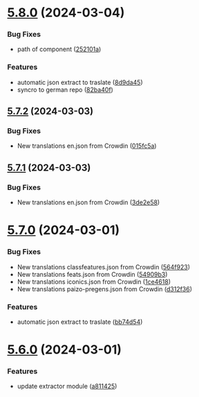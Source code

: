 # [5.8.0](https://github.com/allnnde/pf2e-esp-translation/compare/v5.7.2...v5.8.0) (2024-03-04)


### Bug Fixes

* path of component ([252101a](https://github.com/allnnde/pf2e-esp-translation/commit/252101af91f7c87791ac75b697a185a00e0d2f88))


### Features

* automatic json extract to traslate ([8d9da45](https://github.com/allnnde/pf2e-esp-translation/commit/8d9da4593e4895046cdb8c8613b96371f97e9f01))
* syncro to german repo ([82ba40f](https://github.com/allnnde/pf2e-esp-translation/commit/82ba40f9cd2e4f9b722d2aedd942a4e5cd61ac05))



## [5.7.2](https://github.com/allnnde/pf2e-esp-translation/compare/v5.7.1...v5.7.2) (2024-03-03)


### Bug Fixes

* New translations en.json from Crowdin ([015fc5a](https://github.com/allnnde/pf2e-esp-translation/commit/015fc5a908888d2d9caeff52273d3a5a53689b95))



## [5.7.1](https://github.com/allnnde/pf2e-esp-translation/compare/v5.7.0...v5.7.1) (2024-03-03)


### Bug Fixes

* New translations en.json from Crowdin ([3de2e58](https://github.com/allnnde/pf2e-esp-translation/commit/3de2e58775d61c7304b672ed03f90f6d1459bbce))



# [5.7.0](https://github.com/allnnde/pf2e-esp-translation/compare/v5.6.0...v5.7.0) (2024-03-01)


### Bug Fixes

* New translations classfeatures.json from Crowdin ([564f923](https://github.com/allnnde/pf2e-esp-translation/commit/564f92397b4049b8ff000f3d9ce6587c73753238))
* New translations feats.json from Crowdin ([54909b3](https://github.com/allnnde/pf2e-esp-translation/commit/54909b351bc0ad41b1ee8894cd823d93cf7ed20e))
* New translations iconics.json from Crowdin ([1ce4618](https://github.com/allnnde/pf2e-esp-translation/commit/1ce46187a2b9a6974a2d6f7622c93d938702ee2e))
* New translations paizo-pregens.json from Crowdin ([d312f36](https://github.com/allnnde/pf2e-esp-translation/commit/d312f366c0eb0303330ade26dadfed127dc5d380))


### Features

* automatic json extract to traslate ([bb74d54](https://github.com/allnnde/pf2e-esp-translation/commit/bb74d543807e965fdbf3d9c5cb9898ef20591c30))



# [5.6.0](https://github.com/allnnde/pf2e-esp-translation/compare/v5.5.19...v5.6.0) (2024-03-01)


### Features

* update extractor module ([a811425](https://github.com/allnnde/pf2e-esp-translation/commit/a811425d0b244e042b49ebe2818826ab79baecb0))



